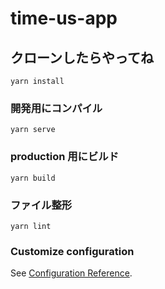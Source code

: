 # time-us-app

## クローンしたらやってね

```
yarn install
```

### 開発用にコンパイル

```
yarn serve
```

### production 用にビルド

```
yarn build
```

### ファイル整形

```
yarn lint
```

### Customize configuration

See [Configuration Reference](https://cli.vuejs.org/config/).
